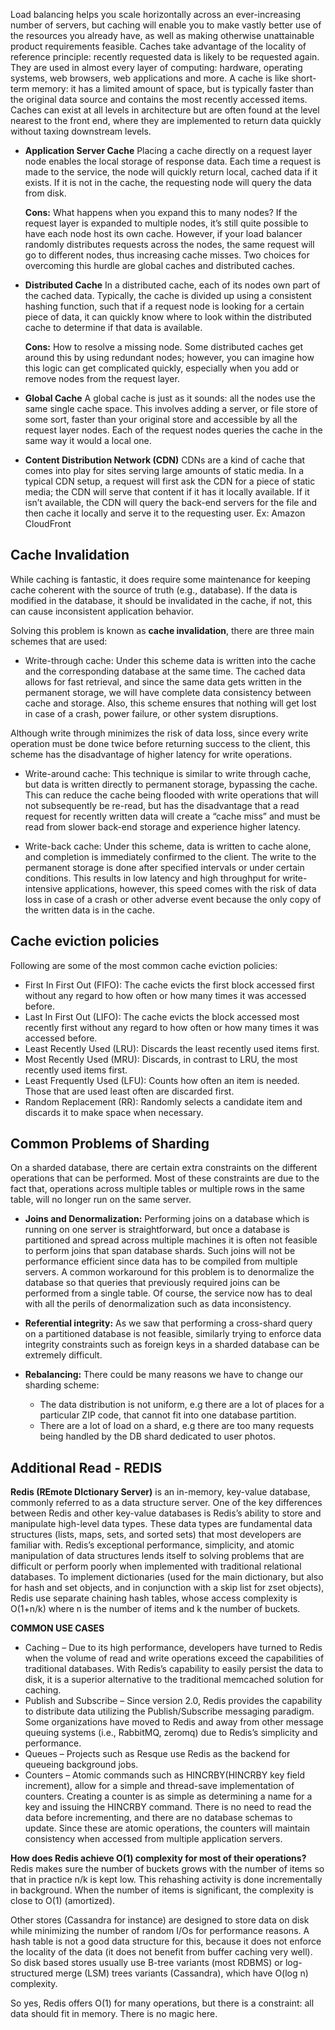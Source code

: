 Load balancing helps you scale horizontally across an ever-increasing number of servers, but caching will enable you to make vastly better use of the resources you already have, as well as making otherwise unattainable product requirements feasible. Caches take advantage of the locality of reference principle: recently requested data is likely to be requested again. They are used in almost every layer of computing: hardware, operating systems, web browsers, web applications and more. A cache is like short-term memory: it has a limited amount of space, but is typically faster than the original data source and contains the most recently accessed items. Caches can exist at all levels in architecture but are often found at the level nearest to the front end, where they are implemented to return data quickly without taxing downstream levels.
* **Application Server Cache**
Placing a cache directly on a request layer node enables the local storage of response data. Each time a request is made to the service, the node will quickly return local, cached data if it exists. If it is not in the cache, the requesting node will query the data from disk.

  **Cons:** What happens when you expand this to many nodes? If the request layer is expanded to multiple nodes, it’s still quite possible to have each node host its own cache. However, if your load balancer randomly distributes requests across the nodes, the same request will go to different nodes, thus increasing cache misses. Two choices for overcoming this hurdle are global caches and distributed caches.
* **Distributed Cache**
In a distributed cache, each of its nodes own part of the cached data. Typically, the cache is divided up using a consistent hashing function, such that if a request node is looking for a certain piece of data, it can quickly know where to look within the distributed cache to determine if that data is available.

  **Cons:** How to resolve a missing node. Some distributed caches get around this by using redundant nodes; however, you can imagine how this logic can get complicated quickly, especially when you add or remove nodes from the request layer.
* **Global Cache**
A global cache is just as it sounds: all the nodes use the same single cache space. This involves adding a server, or file store of some sort, faster than your original store and accessible by all the request layer nodes. Each of the request nodes queries the cache in the same way it would a local one.
* **Content Distribution Network (CDN)**
CDNs are a kind of cache that comes into play for sites serving large amounts of static media. In a typical CDN setup, a request will first ask the CDN for a piece of static media; the CDN will serve that content if it has it locally available. If it isn’t available, the CDN will query the back-end servers for the file and then cache it locally and serve it to the requesting user. Ex: Amazon CloudFront

## Cache Invalidation
While caching is fantastic, it does require some maintenance for keeping cache coherent with the source of truth (e.g., database). If the data is modified in the database, it should be invalidated in the cache, if not, this can cause inconsistent application behavior.

Solving this problem is known as **cache invalidation**, there are three main schemes that are used:

* Write-through cache: Under this scheme data is written into the cache and the corresponding database at the same time. The cached data allows for fast retrieval, and since the same data gets written in the permanent storage, we will have complete data consistency between cache and storage. Also, this scheme ensures that nothing will get lost in case of a crash, power failure, or other system disruptions.

 Although write through minimizes the risk of data loss, since every write operation must be done twice before returning success to the client, this scheme has the disadvantage of higher latency for write operations.

* Write-around cache: This technique is similar to write through cache, but data is written directly to permanent storage, bypassing the cache. This can reduce the cache being flooded with write operations that will not subsequently be re-read, but has the disadvantage that a read request for recently written data will create a “cache miss” and must be read from slower back-end storage and experience higher latency.

* Write-back cache: Under this scheme, data is written to cache alone, and completion is immediately confirmed to the client. The write to the permanent storage is done after specified intervals or under certain conditions. This results in low latency and high throughput for write-intensive applications, however, this speed comes with the risk of data loss in case of a crash or other adverse event because the only copy of the written data is in the cache.

## Cache eviction policies
Following are some of the most common cache eviction policies:

* First In First Out (FIFO): The cache evicts the first block accessed first without any regard to how often or how many times it was accessed before.
* Last In First Out (LIFO): The cache evicts the block accessed most recently first without any regard to how often or how many times it was accessed before.
* Least Recently Used (LRU): Discards the least recently used items first.
* Most Recently Used (MRU): Discards, in contrast to LRU, the most recently used items first.
* Least Frequently Used (LFU): Counts how often an item is needed. Those that are used least often are discarded first.
* Random Replacement (RR): Randomly selects a candidate item and discards it to make space when necessary.

##  Common Problems of Sharding
On a sharded database, there are certain extra constraints on the different operations that can be performed. Most of these constraints are due to the fact that, operations across multiple tables or multiple rows in the same table, will no longer run on the same server.

*  **Joins and Denormalization:** Performing joins on a database which is running on one server is straightforward, but once a database is partitioned and spread across multiple machines it is often not feasible to perform joins that span database shards. Such joins will not be performance efficient since data has to be compiled from multiple servers. A common workaround for this problem is to denormalize the database so that queries that previously required joins can be performed from a single table. Of course, the service now has to deal with all the perils of denormalization such as data inconsistency.
* **Referential integrity:** As we saw that performing a cross-shard query on a partitioned database is not feasible, similarly trying to enforce data integrity constraints such as foreign keys in a sharded database can be extremely difficult.
* **Rebalancing:** There could be many reasons we have to change our sharding scheme:

  * The data distribution is not uniform, e.g there are a lot of places for a particular ZIP code, that cannot fit into one database partition.
  * There are a lot of load on a shard, e.g there are too many requests being handled by the DB shard dedicated to user photos.
  
## Additional Read - REDIS

**Redis (REmote DIctionary Server)** is an in-memory, key-value database, commonly referred to as a data structure server. One of the key differences between Redis and other key-value databases is Redis’s ability to store and manipulate high-level data types. These data types are fundamental data structures (lists, maps, sets, and sorted sets) that most developers are familiar with. Redis’s exceptional performance, simplicity, and atomic manipulation of data structures lends itself to solving problems that are difficult or perform poorly when implemented with traditional relational databases.
To implement dictionaries (used for the main dictionary, but also for hash and set objects, and in conjunction with a skip list for zset objects), Redis use separate chaining hash tables, whose access complexity is O(1+n/k) where n is the number of items and k the number of buckets.

**COMMON USE CASES**
* Caching – Due to its high performance, developers have turned to Redis when the volume of read and write operations exceed the capabilities of traditional databases. With Redis’s capability to easily persist the data to disk, it is a superior alternative to the traditional memcached solution for caching.
* Publish and Subscribe – Since version 2.0, Redis provides the capability to distribute data utilizing the Publish/Subscribe messaging paradigm. Some organizations have moved to Redis and away from other message queuing systems (i.e., RabbitMQ, zeromq) due to Redis’s simplicity and performance.
* Queues – Projects such as Resque use Redis as the backend for queueing background jobs.
* Counters – Atomic commands such as HINCRBY(HINCRBY key field increment), allow for a simple and thread-save implementation of counters. Creating a counter is as simple as determining a name for a key and issuing the HINCRBY command. There is no need to read the data before incrementing, and there are no database schemas to update. Since these are atomic operations, the counters will maintain consistency when accessed from multiple application servers.

**How does Redis achieve O(1) complexity for most of their operations?**
Redis makes sure the number of buckets grows with the number of items so that in practice n/k is kept low. This rehashing activity is done incrementally in background. When the number of items is significant, the complexity is close to O(1) (amortized).

Other stores (Cassandra for instance) are designed to store data on disk while minimizing the number of random I/Os for performance reasons. A hash table is not a good data structure for this, because it does not enforce the locality of the data (it does not benefit from buffer caching very well). So disk based stores usually use B-tree variants (most RDBMS) or log-structured merge (LSM) trees variants (Cassandra), which have O(log n) complexity.

So yes, Redis offers O(1) for many operations, but there is a constraint: all data should fit in memory. There is no magic here.
